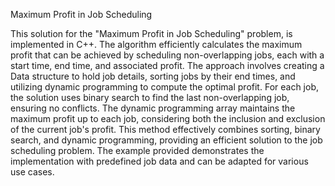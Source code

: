 Maximum Profit in Job Scheduling

This solution for the "Maximum Profit in Job Scheduling" problem, is implemented in C++. The algorithm efficiently calculates the maximum profit that can be achieved by scheduling non-overlapping jobs, each with a start time, end time, and associated profit. The approach involves creating a Data structure to hold job details, sorting jobs by their end times, and utilizing dynamic programming to compute the optimal profit. For each job, the solution uses binary search to find the last non-overlapping job, ensuring no conflicts. The dynamic programming array maintains the maximum profit up to each job, considering both the inclusion and exclusion of the current job's profit. This method effectively combines sorting, binary search, and dynamic programming, providing an efficient solution to the job scheduling problem. The example provided demonstrates the implementation with predefined job data and can be adapted for various use cases.

